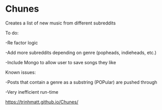 # Chunes

Creates a list of new music from different subreddits

To do:

-Re factor logic

-Add more subreddits depending on genre (popheads, indieheads, etc.)

-Include Mongo to allow user to save songs they like



Known issues:

-Posts that contain a genre as a substring (POPular) are pushed through

-Very inefficient run-time


https://trinhmatt.github.io/Chunes/

